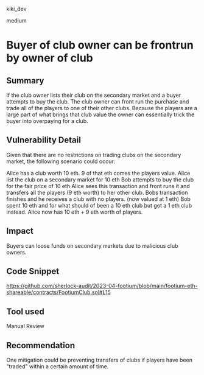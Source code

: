 kiki_dev

medium

# Buyer of club owner can be frontrun by owner of club

## Summary

If the club owner lists their club on the secondary market and a buyer attempts to buy the club. The club owner can front run the purchase and trade all of the players to one of their other clubs. Because the players are a large part of what brings that club value the owner can essentially trick the buyer into overpaying for a club. 

## Vulnerability Detail
Given that there are no restrictions on trading clubs on the secondary market, the following scenario could occur:

Alice has a club worth 10 eth. 
9 of that eth comes the players value. 
Alice list the club on a secondary market for 10 eth
Bob attempts to buy the club for the fair price of 10 eth 
Alice sees this transaction and front runs it and transfers all the players (9 eth worth) to her other club. 
Bobs transaction finishes and he receives a club with no players. (now valued at 1 eth) 
Bob spent 10 eth and for what should of been a 10 eth club but got a 1 eth club instead. 
Alice now has 10 eth + 9 eth worth of players. 
## Impact
Buyers can loose funds on secondary markets due to malicious club owners. 
## Code Snippet
https://github.com/sherlock-audit/2023-04-footium/blob/main/footium-eth-shareable/contracts/FootiumClub.sol#L15
## Tool used

Manual Review

## Recommendation
One mitigation could be preventing transfers of clubs if players have been "traded" within a certain amount of time. 